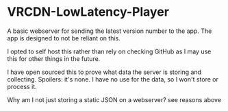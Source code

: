 # VRCDN-LowLatency-Player
A basic webserver for sending the latest version number to the app. The app is designed to not be reliant on this.

I opted to self host this rather than rely on checking GitHub as I may use this for other things in the future.

I have open sourced this to prove what data the server is storing and collecting. Spoilers: it's none. I have no use for the data, so I won't store or process it.

Why am I not just storing a static JSON on a webserver? see reasons above